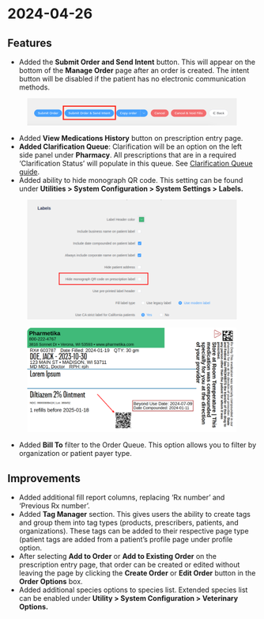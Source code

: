 # 2024-04-26

## Features

* Added the **Submit Order and Send Intent** button. This will appear on the bottom of the **Manage Order** page after an order is created. The intent button will be disabled if the patient has no electronic communication methods.

<figure><img src="../.gitbook/assets/image (120).png" alt=""><figcaption></figcaption></figure>

* Added **View Medications History** button on prescription entry page.
* **Added Clarification Queue**: Clarification will be an option on the left side panel under **Pharmacy**. All prescriptions that are in a required ‘Clarification Status’ will populate in this queue. See [Clarification Queue guide](https://drive.google.com/file/d/1twOsYFMGQB0r15TBEwza3GQhc6w7intH/view?usp=sharing).
* Added ability to hide monograph QR code. This setting can be found under **Utilities > System Configuration > System Settings > Labels.**

<figure><img src="../.gitbook/assets/image (121).png" alt=""><figcaption></figcaption></figure>

<figure><img src="../.gitbook/assets/image (122).png" alt=""><figcaption></figcaption></figure>

* Added **Bill To** filter to the Order Queue. This option allows you to filter by organization or patient payer type.

## Improvements

* Added additional fill report columns, replacing ‘Rx number’ and ‘Previous Rx number’.
* Added **Tag Manager** section. This gives users the ability to create tags and group them into tag types (products, prescribers, patients, and organizations). These tags can be added to their respective page type (patient tags are added from a patient’s profile page under profile option.
* After selecting **Add to Order** or **Add to Existing Order** on the prescription entry page, that order can be created or edited without leaving the page by clicking the **Create Order** or **Edit Order** button in the **Order Options** box.
* Added additional species options to species list. Extended species list can be enabled under **Utility > System Configuration > Veterinary Options.**
